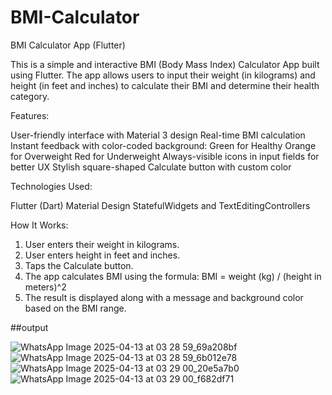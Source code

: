 # BMI-Calculator
BMI Calculator App (Flutter)

This is a simple and interactive BMI (Body Mass Index) Calculator App built using Flutter. The app allows users to input their weight (in kilograms) and height (in feet and inches) to calculate their BMI and determine their health category.

Features:

User-friendly interface with Material 3 design
Real-time BMI calculation
Instant feedback with color-coded background:
Green for Healthy
Orange for Overweight
Red for Underweight
Always-visible icons in input fields for better UX
Stylish square-shaped Calculate button with custom color

Technologies Used:

Flutter (Dart)
Material Design
StatefulWidgets and TextEditingControllers

How It Works:

1. User enters their weight in kilograms.
2. User enters height in feet and inches.
3. Taps the Calculate button.
4. The app calculates BMI using the formula:
      BMI = weight (kg) / (height in meters)^2
5. The result is displayed along with a message and background color based on the BMI range.

##output


![WhatsApp Image 2025-04-13 at 03 28 59_69a208bf](https://github.com/user-attachments/assets/d7b16955-c03d-423b-bc8b-a24b47192497)
![WhatsApp Image 2025-04-13 at 03 28 59_6b012e78](https://github.com/user-attachments/assets/4bf20f0f-8061-4a4e-8203-edc0a9a1a8d6)
![WhatsApp Image 2025-04-13 at 03 29 00_20e5a7b0](https://github.com/user-attachments/assets/43cb1839-51e0-4c05-85ac-cfa818e6757b)
![WhatsApp Image 2025-04-13 at 03 29 00_f682df71](https://github.com/user-attachments/assets/f76fcb5d-e684-4d2b-9f69-71a27cd40e90)

